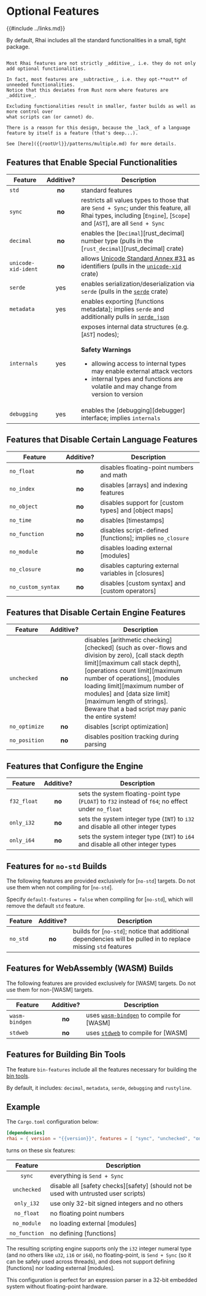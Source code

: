 Optional Features
=================

{{#include ../links.md}}

By default, Rhai includes all the standard functionalities in a small, tight package.

```admonish warning "Features are not additive"

Most Rhai features are not strictly _additive_, i.e. they do not only add optional functionalities.

In fact, most features are _subtractive_, i.e. they opt-**out** of unneeded functionalities.
Notice that this deviates from Rust norm where features are _additive_.

Excluding functionalities result in smaller, faster builds as well as more control over
what scripts can (or cannot) do.

There is a reason for this design, because the _lack_ of a language feature by itself is a feature (that's deep...).

See [here]({{rootUrl}}/patterns/multiple.md) for more details.
```


Features that Enable Special Functionalities
--------------------------------------------

| Feature             | Additive? | Description                                                                                                                                                                                                                                                        |
| ------------------- | :-------: | ------------------------------------------------------------------------------------------------------------------------------------------------------------------------------------------------------------------------------------------------------------------ |
| `std`               |  **no**   | standard features                                                                                                                                                                                                                                                  |
| `sync`              |  **no**   | restricts all values types to those that are `Send + Sync`; under this feature, all Rhai types, including [`Engine`], [`Scope`] and [`AST`], are all `Send + Sync`                                                                                                 |
| `decimal`           |  **no**   | enables the [`Decimal`][rust_decimal] number type (pulls in the [`rust_decimal`][rust_decimal] crate)                                                                                                                                                              |
| `unicode-xid-ident` |  **no**   | allows [Unicode Standard Annex #31](http://www.unicode.org/reports/tr31/) as identifiers (pulls in the [`unicode-xid`](https://crates.io/crates/unicode-xid) crate)                                                                                                |
| `serde`             |    yes    | enables serialization/deserialization via `serde` (pulls in the [`serde`](https://crates.io/crates/serde) crate)                                                                                                                                                   |
| `metadata`          |    yes    | enables exporting [functions metadata]; implies `serde` and additionally pulls in [`serde_json`](https://crates.io/crates/serde_json)                                                                                                                              |
| `internals`         |    yes    | exposes internal data structures (e.g. [`AST`] nodes);<br/><br/>**Safety Warnings**<ul><li>allowing access to internal types may enable external attack vectors</li><li>internal types and functions are volatile and may change from version to version</li></ul> |
| `debugging`         |    yes    | enables the [debugging][debugger] interface; implies `internals`                                                                                                                                                                                                   |


Features that Disable Certain Language Features
-----------------------------------------------

| Feature            | Additive? | Description                                               |
| ------------------ | :-------: | --------------------------------------------------------- |
| `no_float`         |  **no**   | disables floating-point numbers and math                  |
| `no_index`         |  **no**   | disables [arrays] and indexing features                   |
| `no_object`        |  **no**   | disables support for [custom types] and [object maps]     |
| `no_time`          |  **no**   | disables [timestamps]                                     |
| `no_function`      |  **no**   | disables script-defined [functions]; implies `no_closure` |
| `no_module`        |  **no**   | disables loading external [modules]                       |
| `no_closure`       |  **no**   | disables capturing external variables in [closures]       |
| `no_custom_syntax` |  **no**   | disables [custom syntax] and [custom operators]           |


Features that Disable Certain Engine Features
---------------------------------------------

| Feature       | Additive? | Description                                                                                                                                                                                                                                                                                                                                                   |
| ------------- | :-------: | ------------------------------------------------------------------------------------------------------------------------------------------------------------------------------------------------------------------------------------------------------------------------------------------------------------------------------------------------------------- |
| `unchecked`   |  **no**   | disables [arithmetic checking][checked] (such as over-flows and division by zero), [call stack depth limit][maximum call stack depth], [operations count limit][maximum number of operations], [modules loading limit][maximum number of modules] and [data size limit][maximum length of strings].<br/>Beware that a bad script may panic the entire system! |
| `no_optimize` |  **no**   | disables [script optimization]                                                                                                                                                                                                                                                                                                                                |
| `no_position` |  **no**   | disables position tracking during parsing                                                                                                                                                                                                                                                                                                                     |


Features that Configure the Engine
----------------------------------

| Feature     | Additive? | Description                                                                                         |
| ----------- | :-------: | --------------------------------------------------------------------------------------------------- |
| `f32_float` |  **no**   | sets the system floating-point type (`FLOAT`) to `f32` instead of `f64`; no effect under `no_float` |
| `only_i32`  |  **no**   | sets the system integer type (`INT`) to `i32` and disable all other integer types                   |
| `only_i64`  |  **no**   | sets the system integer type (`INT`) to `i64` and disable all other integer types                   |


Features for `no-std` Builds
----------------------------

The following features are provided exclusively for [`no-std`] targets.
Do not use them when not compiling for [`no-std`].

Specify `default-features = false` when compiling for [`no-std`], which will remove the default
`std` feature.

| Feature  | Additive? | Description                                                                                                    |
| -------- | :-------: | -------------------------------------------------------------------------------------------------------------- |
| `no_std` |  **no**   | builds for [`no-std`]; notice that additional dependencies will be pulled in to replace missing `std` features |


Features for WebAssembly (WASM) Builds
--------------------------------------

The following features are provided exclusively for [WASM] targets.
Do not use them for non-[WASM] targets.

| Feature        | Additive? | Description                                                                        |
| -------------- | :-------: | ---------------------------------------------------------------------------------- |
| `wasm-bindgen` |  **no**   | uses [`wasm-bindgen`](https://crates.io/crates/wasm-bindgen) to compile for [WASM] |
| `stdweb`       |  **no**   | uses [`stdweb`](https://crates.io/crates/stdweb) to compile for [WASM]             |


Features for Building Bin Tools
-------------------------------

The feature `bin-features` include all the features necessary for building the [bin tools](bin.md).

By default, it includes: `decimal`, `metadata`, `serde`, `debugging` and `rustyline`.


Example
-------

The `Cargo.toml` configuration below:

```toml
[dependencies]
rhai = { version = "{{version}}", features = [ "sync", "unchecked", "only_i32", "no_float", "no_module", "no_function" ] }
```

turns on these six features:

|    Feature    | Description                                                                          |
| :-----------: | ------------------------------------------------------------------------------------ |
|    `sync`     | everything is `Send + Sync`                                                          |
|  `unchecked`  | disable all [safety checks][safety] (should not be used with untrusted user scripts) |
|  `only_i32`   | use only 32-bit signed integers and no others                                        |
|  `no_float`   | no floating point numbers                                                            |
|  `no_module`  | no loading external [modules]                                                        |
| `no_function` | no defining [functions]                                                              |

The resulting scripting engine supports only the `i32` integer numeral type (and no others like
`u32`, `i16` or `i64`), no floating-point, is `Send + Sync` (so it can be safely used across
threads), and does not support defining [functions] nor loading external [modules].

This configuration is perfect for an expression parser in a 32-bit embedded system without
floating-point hardware.
